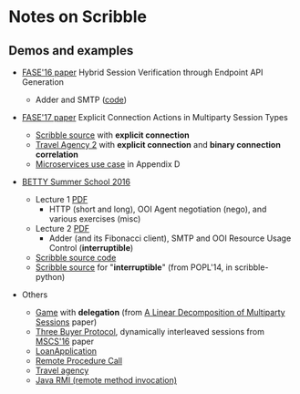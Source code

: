 # Notes on Scribble

## Demos and examples



* [FASE'16 paper](https://www.doc.ic.ac.uk/~rhu/scribble/index.html) Hybrid Session Verification through Endpoint API Generation
  - Adder and SMTP ([code](https://github.com/scribble/scribble-java/tree/master/scribble-demos/scrib/fase16/src/fase16))

* [FASE'17 paper](https://www.doc.ic.ac.uk/~rhu/scribble/explicit.html) Explicit Connection Actions in Multiparty Session Types
  - [Scribble source](https://github.com/rhu1/scribble-java/tree/rhu1-res/f17-merge-master/scribble-f17/src/test/scrib/f17/paper) with **explicit connection**
  - [Travel Agency 2](https://github.com/rhu1/scribble-java/blob/rhu1-res/f17-merge-master/scribble-f17/src/test/scrib/f17/paper/Sec4.scr) with **explicit connection** and **binary connection correlation**
  - [Microservices use case](https://github.com/rhu1/scribble-java/blob/rhu1-res/f17-merge-master/scribble-f17/src/test/scrib/f17/paper/AppD.scr) in Appendix D

* [BETTY Summer School 2016](http://summerschool2016.behavioural-types.eu/)
  - Lecture 1 [PDF](http://summerschool2016.behavioural-types.eu/programme/betty16a.pdf)
    - HTTP (short and long), OOI Agent negotiation (nego), and various exercises (misc)
  - Lecture 2 [PDF](http://summerschool2016.behavioural-types.eu/programme/betty16b.pdf)
    - Adder (and its Fibonacci client), SMTP and OOI Resource Usage Control (**interruptible**)
  - [Scribble source code](https://github.com/scribble/scribble-java/tree/master/scribble-demos/scrib/betty16/src/betty16)
  - [Scribble source](https://github.com/scribble/scribble-python/tree/master/test/popl14)  for "**interruptible**" (from POPL'14, in scribble-python)

* Others
  - [Game](https://github.com/scribble/scribble-java/tree/master/scribble-demos/scrib/game/src/game) with **delegation** (from [A Linear Decomposition of Multiparty Sessions](https://www.doc.ic.ac.uk/~ascalas/mpst-linear/) paper)
  - [Three Buyer Protocol](https://github.com/scribble/scribble-java/blob/master/scribble-demos/scrib/threebuyer/src/threebuyer/ThreeBuyer.scr), dynamically interleaved sessions from [MSCS'16](http://mrg.doc.ic.ac.uk/publications/global-progress-for-dynamically-interleaved-multiparty-sessions/) paper
  - [LoanApplication](https://github.com/scribble/scribble-java/tree/master/scribble-demos/scrib/loan/src/loan)
  - [Remote Procedure Call](https://github.com/scribble/scribble-java/tree/master/scribble-demos/scrib/rpc/src/rpc)
  - [Travel agency](https://github.com/scribble/scribble-java/tree/master/scribble-demos/scrib/travel/src/travel)
  - [Java RMI (remote method invocation)](https://github.com/scribble/scribble-java/tree/master/scribble-demos/scrib/bettybook/src/bettybook/math/rmi)
  

